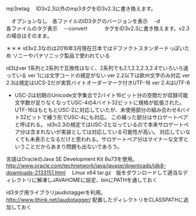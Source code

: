 mp3retag
　ID3v2.3以外のmp3タグをID3v2.3に書き換えます。

　オプションなし　各ファイルのID3タグのバージョンを表示
　-d　　　　　　　各ファイルのタグ表示
　--convert 　　　タグをID3v2.3に書き換えます。v2.3の場合はそのまま。


＊＊＊
id3v2.3なのは2016年3月現在日本ではデファクトスタンダードっぽいため
ソニーやパナソニック製品で使われている


id3はver 1系列と2系列で互換性はなく、2系列でも2.1,2.2,2.3,2.4でいろいろ違っている
ver 1には文字コードの規定がない
ver 2.2以下は欧州文字のみ対応
ver 2.3は規定はUCS-2だが実質バイトオーダーマーク付きUTF-16
ver 2.4はUTF-8
* USC-2は初期のUnicode文字集合で2バイト16ビット分の空間だが収録可能文字数が足りなくなってUSC-4の4バイト32ビットに規格が拡張された。
  UTF-16はもともとUSC-2に対応していたが、未使用部分の組み合わせ4バイト32ビットで補う形でUSC-4にも対応。
  この補った部分はサロゲートペアと呼ばれる。
  id3v2.3の規定ではUSC-2となっているので本来サロゲートペア分は含まれないが実装としては対応している可能性が高い。
  対応していなくても未表示となるだけと思われる。サロゲートペア分はマイナーな文字ということだからあまり問題も出ないであろう。

言語はOracleのJava SE Development Kit 8u73を使用。
http://www.oracle.com/technetwork/java/javase/downloads/jdk8-downloads-2133151.html
　Linux x64 tar.gz　版をダウンロードして適当なディレクトリに解凍しJAVAHOMEに設定、binにPATHを通しておく

id3タグ用ライブラリjaudiotaggerを利用。
http://www.jthink.net/jaudiotagger/
配置したディレクトリをCLASSPATHに追加しておく

